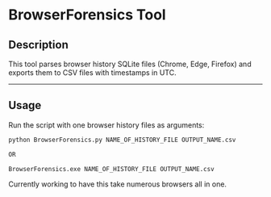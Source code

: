 # BrowserForensics Tool

## Description
This tool parses browser history SQLite files (Chrome, Edge, Firefox) and exports them to CSV files with timestamps in UTC.

---

## Usage

Run the script with one browser history files as arguments:

```bash
python BrowserForensics.py NAME_OF_HISTORY_FILE OUTPUT_NAME.csv

OR

BrowserForensics.exe NAME_OF_HISTORY_FILE OUTPUT_NAME.csv
```

Currently working to have this take numerous browsers all in one.
